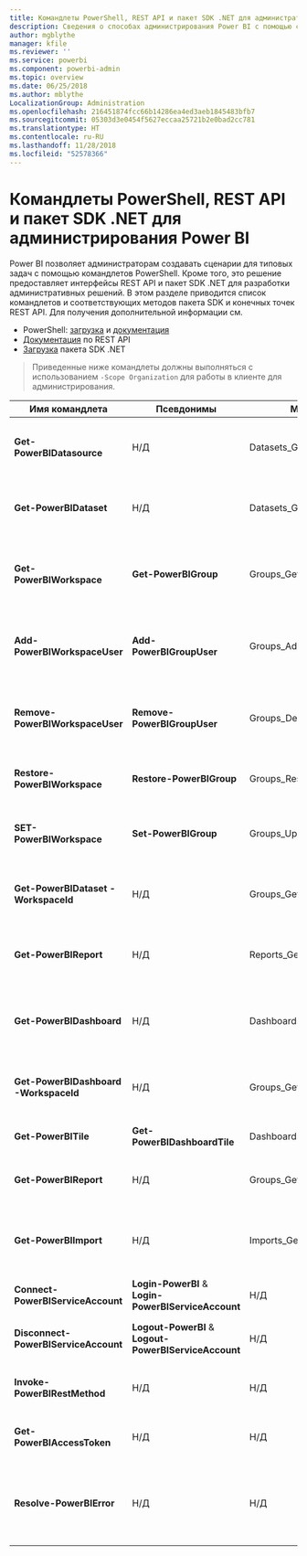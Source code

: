 ```yaml
---
title: Командлеты PowerShell, REST API и пакет SDK .NET для администраторов
description: Сведения о способах администрирования Power BI с помощью сценариев и API-интерфейсов программирования.
author: mgblythe
manager: kfile
ms.reviewer: ''
ms.service: powerbi
ms.component: powerbi-admin
ms.topic: overview
ms.date: 06/25/2018
ms.author: mblythe
LocalizationGroup: Administration
ms.openlocfilehash: 216451874fcc66b14286ea4ed3aeb1845483bfb7
ms.sourcegitcommit: 05303d3e0454f5627eccaa25721b2e0bad2cc781
ms.translationtype: HT
ms.contentlocale: ru-RU
ms.lasthandoff: 11/28/2018
ms.locfileid: "52578366"
---
```

# <a name="powershell-cmdlets-rest-apis-and-net-sdk-for-power-bi-administration"></a>Командлеты PowerShell, REST API и пакет SDK .NET для администрирования Power BI
Power BI позволяет администраторам создавать сценарии для типовых задач с помощью командлетов PowerShell. Кроме того, это решение предоставляет интерфейсы REST API и пакет SDK .NET для разработки административных решений. В этом разделе приводится список командлетов и соответствующих методов пакета SDK и конечных точек REST API. Для получения дополнительной информации см.

- PowerShell: [загрузка](https://www.powershellgallery.com/packages/MicrosoftPowerBIMgmt/) и [документация](https://docs.microsoft.com/powershell/power-bi/overview?view=powerbi-ps)
- [Документация](https://docs.microsoft.com/rest/api/power-bi/admin) по REST API
- [Загрузка](https://www.nuget.org/packages/Microsoft.PowerBI.Api/) пакета SDK .NET

> Приведенные ниже командлеты должны выполняться с использованием `-Scope Organization` для работы в клиенте для администрирования.

| **Имя командлета** | **Псевдонимы** | **Метод пакета SDK** | **Конечная точка REST API** | **Описание** |
| --- | --- | --- | --- | --- |
| **Get-PowerBIDatasource** | Н/Д | Datasets\_GetDataSourcesAsAdmin | /v1.0/myorg/admin/datasets/{datasetkey}/datasources | Получает источники данных для заданного набора данных. |
| **Get-PowerBIDataset** | Н/Д | Datasets\_GetDatasetsAsAdmin | /v1.0/myorg/admin/datasets | Получает полный список наборов данных в клиенте Power BI. |
| **Get-PowerBIWorkspace** | **Get-PowerBIGroup** | Groups\_GetGroupsAsAdmin | /v1.0/myorg/admin/groups | Получает полный список рабочих областей в клиенте Power BI. |
| **Add-PowerBIWorkspaceUser** | **Add-PowerBIGroupUser** |Groups\_AddUserAsAdmin | /v1.0/myorg/admin/groups/{groupId}/users | Добавляет пользователя в качестве члена в заданную рабочую область. |
| **Remove-PowerBIWorkspaceUser** | **Remove-PowerBIGroupUser** | Groups\_DeleteUserAsAdmin | /v1.0/myorg/admin/groups/{groupId}/users/{user} | Удаляет пользователя из списка членства в заданной рабочей области. |
| **Restore-PowerBIWorkspace** |**Restore-PowerBIGroup** | Groups\_RestoreDeletedGroupAsAdmin | /v1.0/myorg/admin/groups/{groupId}/restore | Восстанавливает удаленную рабочую область. |
| **SET-PowerBIWorkspace** |**Set-PowerBIGroup** | Groups\_UpdateGroupAsAdmin | /v1.0/myorg/admin/groups/{groupId} | Обновляет свойства заданной рабочей области. |
| **Get-PowerBIDataset -WorkspaceId** | Н/Д | Groups\_GetDatasetsAsAdmin | /v1.0/myorg/admin/groups/{group\_id}/datasets | Получает наборы данных в заданной рабочей области. |
| **Get-PowerBIReport** | Н/Д | Reports\_GetReportsAsAdmin | /v1.0/myorg/admin/reports | Получает полный список отчетов в клиенте Power BI. |
| **Get-PowerBIDashboard** | Н/Д | Dashboards\_GetDashboardsAsAdmin | /v1.0/myorg/admin/dashboards | Получает полный список панелей мониторинга в клиенте Power BI. |
| **Get-PowerBIDashboard -WorkspaceId** | Н/Д | Groups\_GetDashboardsAsAdmin | /v1.0/myorg/admin/groups/{group\_id}/dashboards | Получает панели мониторинга в заданной рабочей области. |
| **Get-PowerBITile** | **Get-PowerBIDashboardTile** | Dashboards\_GetTilesAsAdmin | /v1.0/myorg/admin/dashboards/{dashboard\_id}/tiles | Получает плитки заданной панели мониторинга. |
| **Get-PowerBIReport** | Н/Д | Groups\_GetReportsAsAdmin | /v1.0/myorg/admin/groups/{group\_id}/reports | Получает отчеты в заданной рабочей области. |
| **Get-PowerBIImport** | Н/Д | Imports\_GetImportsAsAdmin | /v1.0/myorg/admin/imports | Получает полный список операций импорта в клиенте Power BI. |
| **Connect-PowerBIServiceAccount** | **Login-PowerBI** &  **Login-PowerBIServiceAccount** | Н/Д | Н/Д | Вход в Power BI и запуск сеанса. |
| **Disconnect-PowerBIServiceAccount** | **Logout-PowerBI** & **Logout-PowerBIServiceAccount** | Н/Д | Н/Д | Выход из Power BI и закрытие существующего сеанса. |
| **Invoke-PowerBIRestMethod**| Н/Д | Н/Д | Н/Д | Отправка произвольных вызовов REST API в Power BI. |
| **Get-PowerBIAccessToken**| Н/Д | Н/Д | Н/Д | Получение маркера доступа Power BI в сеансе. |
| **Resolve-PowerBIError**| Н/Д | Н/Д | Н/Д | Получение подробных сведений об ошибке для неудачных вызовов командлетов. |
